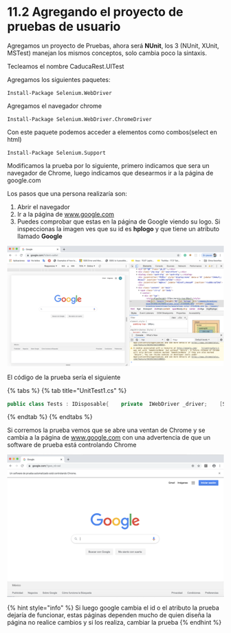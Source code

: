 # 11.2 Agregando el proyecto de pruebas de usuario

Agregamos un proyecto de Pruebas, ahora será **NUnit**, los 3  \(NUnit, XUnit, MSTest\) manejan los mismos conceptos, solo cambia poco la sintaxis.

Tecleamos el nombre CaducaRest.UITest

Agregamos los siguientes paquetes:

```text
Install-Package Selenium.WebDriver
```

Agregamos el navegador chrome

```text
Install-Package Selenium.WebDriver.ChromeDriver
```

Con este paquete podemos acceder a elementos como combos\(select en html\)

```text
Install-Package Selenium.Support
```

Modificamos la prueba por lo siguiente, primero indicamos que sera un navegador de Chrome, luego indicamos que desearmos ir a la página de google.com

Los pasos que una persona realizaría son:

1. Abrir el navegador
2. Ir a la página de www.google.com
3. Puedes comprobar que estas en la página de Google viendo su logo. Si inspeccionas la imagen ves que su id es **hplogo** y que tiene un atributo llamado **Google**

![](../.gitbook/assets/image%20%2810%29.png)

El código de la prueba sería el siguiente

{% tabs %}
{% tab title="UnitTest1.cs" %}
```csharp
public class Tests : IDisposable{    private  IWebDriver _driver;    [SetUp]    public void Setup()    {        _driver = new ChromeDriver();    }      [Test]    public void Test1()    {        _driver.Navigate().GoToUrl("http://www.google.com");        Assert.AreEqual("Google",           _driver.FindElement(By.Id("hplogo")).GetAttribute("alt"));            }    public void Dispose()    {        _driver.Quit();        _driver.Dispose();    }}
```
{% endtab %}
{% endtabs %}

Si corremos la prueba vemos que se abre una ventan de Chrome y se cambia a la página de www.google.com con una advertencia de que un software de prueba está controlando Chrome

![](../.gitbook/assets/image%20%2836%29.png)

{% hint style="info" %}
Si luego google cambia el id o el atributo la prueba dejaría de funcionar, estas páginas dependen mucho de quien diseña la página no realice cambios y si los realiza, cambiar la prueba
{% endhint %}


